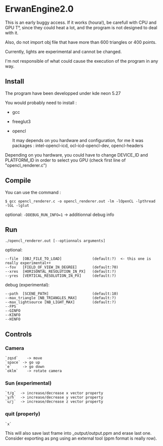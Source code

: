 # ErwanEngine2.0

This is an early buggy access. If it works (houra!), be carefull with CPU and GPU T°, since they could heat a lot, and the program is not designed to deal with it.

Also, do not import obj file that have more than 600 triangles or 400 points. 

Currently, lights are experimental and cannot be changed.

I'm not responsible of what could cause the execution of the program in any way.


## Install
The program have been developped under kde neon 5.27

You would probably need to install :
 * gcc
 * freeglut3
 * opencl
 
 	It may depends on you hardware and configuration, for me it was packages :
    intel-opencl-icd, ocl-icd-opencl-dev, opencl-headers
    

Depending on you hardware, you could have to change DEVICE_ID and PLATFORM_ID in order to select you GPU (check first line of "opencl_renderer.c")

## Compile
You can use the command :
```
$ gcc opencl_renderer.c -o opencl_renderer.out -lm -lOpenCL -lpthread -lGL -lglut
```

optional: 
`-DDEBUG_RUN_INFO=1` -> additionnal debug info

## Run
```
./opencl_renderer.out [--optionnals arguments]
```

optional:
```
--file  [OBJ_FILE_TO_LOAD]              (default:?)  <- this one is really experimental++
--fov   [FIELD_OF_VIEW_IN_DEGREE]       (default:70)
--xres  [HORISONTAL_RESOLUTION_IN_PX]   (default:?)
--yres  [VERTICAL_RESOLUTION_IN_PX]     (default:?)
```

debug (experimental):
```
--path  [SCENE_PATH]                    (default:10)
--max_triangle [NB_TRIANGLES_MAX]       (default:?)
--max_lightsource [NB_LIGHT_MAX]        (default:?)
--FPS
--GINFO
--KINFO
--HINFO
```


## Controls
### Camera
    `zqsd`    -> move
    `space` -> go up
    `e`     -> go down
    `oklm`    -> rotate camera


### Sun (experimental)
    `t/g`  -> increase/decrease x vector property
    `y/h`  -> increase/decrease y vector property
    `u/j`  -> increase/decrease z vector property

### quit (properly)
    `x`
This will also save last frame into _output/output.ppm and erase last one. Consider exporting as png  using an external tool (ppm format is really row).
